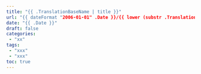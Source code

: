 ```yaml
---
title: "{{ .TranslationBaseName | title }}"
url: "{{ dateFormat "2006-01-01" .Date }}/{{ lower (substr .TranslationBaseName 6) }}.html"
date: "{{ .Date }}"
draft: false
categories:
 - "xx"
tags:
 - "xxx"
 - "xxx"
toc: true
---
```

